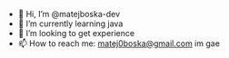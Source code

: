 - 👋 Hi, I’m @matejboska-dev
- 🌱 I’m currently learning java
- 💞️ I’m looking to get experience 
- 📫 How to reach me: matej0boska@gmail.com
im gae
<!---
matejboska-dev/matejboska-dev is a ✨ special ✨ repository because its `README.md` (this file) appears on your GitHub profile.
You can click the Preview link to take a look at your changes.
--->

